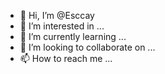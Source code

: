 - 👋 Hi, I’m @Esccay
- 👀 I’m interested in ...
- 🌱 I’m currently learning ...
- 💞️ I’m looking to collaborate on ...
- 📫 How to reach me ...

<!---
Esccay/Esccay is a ✨ special ✨ repository because its `README.md` (this file) appears on your GitHub profile.
You can click the Preview link to take a look at your changes.
--->

